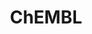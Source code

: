 ---
bigquery: https://console.cloud.google.com/bigquery?p=patents-public-data&d=ebi_chembl&page=dataset
citation: '"The ChEMBL database in 2017." Anna Gaulton, Anne Hersey, Michał Nowotka,
  A Patrícia Bento, Jon Chambers, David Mendez, Prudence Mutowo, Francis Atkinson,
  Louisa J Bellis, Elena Cibrián-Uhalte, Mark Davies, Nathan Dedman, Anneli Karlsson,
  María Paula Magariños, John P Overington, George Papadatos, Ines Smit, Andrew R
  Leach Nucleic acids Research (2017) 45 (Database Issue), D945-D954'
contributors: European Bioinformatics Institute
cost: None
description: ChEMBL Data is a manually curated database of small molecules used in
  drug discovery, including information about existing patented drugs.
documentation: 'schema: https://www.ebi.ac.uk/chembl/db_schema


  '
last_edit: 04/12/2022, 17:51:58
location: https://console.cloud.google.com/marketplace/product/google_patents_public_datasets/chembl
maintained_by: EMBL-EBI, an outstation of European Molecular Biology Laboratory
related_publications: '

  ChEMBL: towards direct deposition of bioassay data.


  Mendez D, Gaulton A, Bento AP, Chambers J, De Veij M, Félix E, Magariños MP, Mosquera
  JF, Mutowo P, Nowotka M, Gordillo-Marañón M, Hunter F, Junco L, Mugumbate G, Rodriguez-Lopez
  M, Atkinson F, Bosc N, Radoux CJ, Segura-Cabrera A, Hersey A, Leach AR.


  — Nucleic Acids Res. 2019; 47(D1):D930-D940. doi: 10.1093/nar/gky1075

  '
schema_fields:
- cx_most_bpka
- assay_test_type
- comp_go_id
- parent_type
- country
- job_id
- mol_frac_id
- db_source
- hrac_code
- mecref_id
- sei
- tissue_id
- mw_freebase
- usan_stem
- natural_product
- level3_description
- action_type
- src_short_name
- alert_name
- actsm_id
- cell_ontology_id
- patent_expire_date
- standard_units
- assay_type
- oral
- standard_text_value
- assay_id
- warning_id
- short_name
- set_name
- compound_name
- as_id
- lle
- availability_type
- route
- assay_strain
- doc_id
- active_molregno
- standard_flag
- uo_units
- site_id
- irac_code
- disease_efficacy
- pubmed_id
- activity_comment
- dosed_ingredient
- tid_fixed
- cx_logp
- confidence
- ad_type
- stem
- met_id
- upper_value
- potential_duplicate
- status
- active_ingredient
- max_phase_for_ind
- pchembl_value
- std_act_id
- cell_source_organism
- hbd
- l1
- compsyn_id
- assay_desc
- cell_description
- assay_tissue
- drugind_id
- withdrawn_class
- target_mapping
- priority
- max_phase
- species_group_flag
- irac_class_id
- published_type
- metref_id
- canonical_smiles
- mol_atc_id
- dosage_form
- journal
- volume
- hba_lipinski
- warning_country
- num_ro5_violations
- direct_interaction
- atc_code
- mutation
- parameter_type
- bao_id
- src_description
- entity_id
- relationship_desc
- frac_class_id
- alert_id
- num_lipinski_ro5_violations
- black_box_warning
- comments
- formulation_id
- description
- class_type
- efo_id
- units
- l6
- tax_id
- related_tid
- psa
- parent_id
- oc_id
- delist_flag
- stem_class
- cx_logd
- standard_inchi
- bao_endpoint
- level2_description
- heavy_atoms
- usan_stem_definition
- enzyme_name
- prediction_method
- component_id
- last_active
- name
- approval_date
- molregno
- ddd_id
- enzyme_tid
- cell_source_tissue
- pathway_id
- sitecomp_id
- therapeutic_flag
- source
- qudt_units
- prodrug
- targcomp_id
- tbl
- published_units
- l4
- polymer_flag
- ddd_units
- domain_name
- smarts
- biocomp_id
- doi
- hrac_class_id
- log_id
- level1_description
- smid
- homologue
- who_extra
- acd_most_apka
- aspect
- pref_name
- mc_target_type
- parenteral
- molecular_mechanism
- major_class
- stat
- first_approval
- targrel_id
- withdrawn_country
- type
- assay_param_id
- accession
- aromatic_rings
- innovator_company
- source_domain_id
- level1
- compound_key
- updated_on
- pathway_key
- level4
- level2
- confidence_score
- company
- patent_use_code
- drug_substance_flag
- path
- topical
- res_stem_id
- cl_lincs_id
- assay_organism
- assay_category
- who_name
- mol_irac_id
- chirality
- result_flag
- assay_source
- activity_count
- cellosaurus_id
- prod_pat_id
- parent_molregno
- standard_type
- start_position
- uberon_id
- usan_stem_id
- standard_upper_value
- idx
- molfile
- issue
- entity_type
- drug_product_flag
- tid
- warning_description
- previous_company
- full_mwt
- co_stem_id
- l8
- ridx
- parameter_value
- assay_cell_type
- l7
- last_page
- data_validity_comment
- hbd_lipinski
- first_in_class
- mechanism_of_action
- warnref_id
- normal_range_min
- inorganic_flag
- domain_description
- site_name
- acd_logd
- mc_target_accession
- hba
- alogp
- end_position
- relation
- syn_type
- db_version
- patent_id
- curation_comment
- molecule_type
- protein_class_id
- mc_target_name
- caloha_id
- domain_type
- organism
- clo_id
- value
- trade_name
- ap_id
- target_desc
- creation_date
- withdrawn_reason
- submission_date
- level3
- protclasssyn_id
- activity_id
- toid
- selectivity_comment
- protein_class_desc
- cidx
- helm_notation
- drug_record_id
- comp_class_id
- mesh_heading
- chembl_id
- src_compound_id
- efo_term
- mol_hrac_id
- ddd_comment
- ref_url
- predbind_id
- alert_set_id
- sequence
- l3
- assay_subcellular_fraction
- ref_id
- cell_name
- rtb
- label
- ref_type
- domain_id
- met_conversion
- strength
- usan_year
- molecular_species
- num_alerts
- sequence_md5sum
- metabolite_record_id
- updated_by
- text_value
- doc_type
- normal_range_max
- component_type
- assay_class_id
- isoform
- l2
- qed_weighted
- cx_most_apka
- go_id
- bei
- l5
- applicant_full_name
- withdrawn_flag
- downgraded
- ddd_value
- site_residues
- full_molformula
- bao_format
- annotation
- mc_tax_id
- usan_substem
- acd_most_bpka
- compd_id
- variant_id
- abstract
- src_assay_id
- cell_id
- nda_type
- class_level
- cell_source_tax_id
- mc_organism
- le
- ro3_pass
- research_stem
- structure_type
- assay_tax_id
- protein_class_synonym
- standard_inchi_key
- definition
- aidx
- cpd_str_alert_id
- standard_value
- level4_description
- product_id
- src_id
- patent_no
- component_synonym
- warning_type
- year
- title
- acd_logp
- warning_class
- withdrawn_year
- orig_description
- published_relation
- met_comment
- synonyms
- first_page
- version
- relationship
- ingredient
- publication_number
- indref_id
- parent_go_id
- curated_by
- subgroup
- chebi_par_id
- frac_code
- mw_monoisotopic
- binding_site_comment
- relationship_type
- substrate_record_id
- mec_id
- mesh_id
- authors
- bto_id
- standard_relation
- ass_cls_map_id
- level5
- molsyn_id
- target_type
- record_id
- ddd_admr
- mechanism_comment
- published_value
- indication_class
- rgid
- warning_year
shortname: chembl
tags:
- biotechnology
- health
- chemical
- bioinformatics
- medical
terms_of_use: CC BY-SA 3.0
title: ChEMBL
uuid: e232a192-965c-4ec9-904c-155b6dfe56c5
---